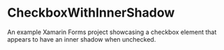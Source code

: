 # CheckboxWithInnerShadow
An example Xamarin Forms project showcasing a checkbox element that appears to have an inner shadow when unchecked. 

